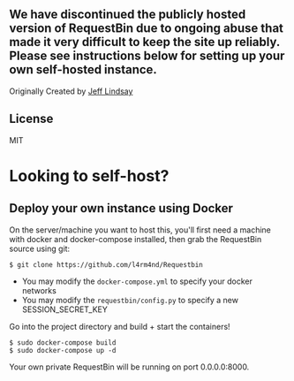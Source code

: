 ## We have discontinued the publicly hosted version of RequestBin due to ongoing abuse that made it very difficult to keep the site up reliably. Please see instructions below for setting up your own self-hosted instance.

Originally Created by [Jeff Lindsay](http://progrium.com)

License
-------
MIT

Looking to self-host?
=====================

## Deploy your own instance using Docker

On the server/machine you want to host this, you'll first need a machine with
docker and docker-compose installed, then grab the RequestBin source using git:

`$ git clone https://github.com/l4rm4nd/Requestbin`

- You may modify the ``docker-compose.yml`` to specify your docker networks
- You may modify the ``requestbin/config.py`` to specify a new SESSION_SECRET_KEY

Go into the project directory and build + start the containers!

```
$ sudo docker-compose build
$ sudo docker-compose up -d
```

Your own private RequestBin will be running on port 0.0.0.0:8000.
